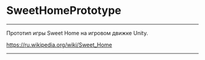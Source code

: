 # SweetHomePrototype

-----------------------------------------------------
Прототип игры Sweet Home на игровом движке Unity.

https://ru.wikipedia.org/wiki/Sweet_Home

-----------------------------------------------------
